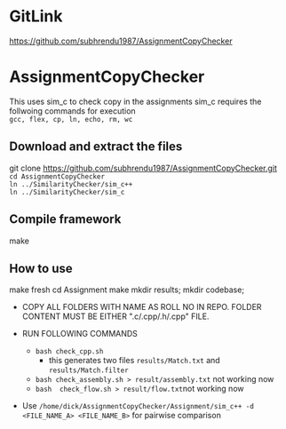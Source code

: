 # GitLink
https://github.com/subhrendu1987/AssignmentCopyChecker
# AssignmentCopyChecker
This uses sim_c to check copy in the assignments
sim_c requires the follwoing commands for execution</br >
`gcc, flex, cp, ln, echo, rm, wc`
## Download and extract the files
git clone https://github.com/subhrendu1987/AssignmentCopyChecker.git<br>
`cd AssignmentCopyChecker`<br>
`ln ../SimilarityChecker/sim_c++` <br>
`ln ../SimilarityChecker/sim_c` <br>
## Compile  framework
make

## How to use
make fresh
cd Assignment
make
mkdir results; mkdir codebase;

* COPY ALL FOLDERS WITH NAME AS ROLL NO IN REPO. FOLDER CONTENT MUST BE EITHER ".c/.cpp/.h/.cpp" FILE.

* RUN FOLLOWING COMMANDS <br>
	* `bash check_cpp.sh`<br>
		* this generates two files `results/Match.txt` and `results/Match.filter`<br>
	* `bash check_assembly.sh > result/assembly.txt` not working now <br>
	* `bash  check_flow.sh > result/flow.txt`not working now <br>
	
* Use `/home/dick/AssignmentCopyChecker/Assignment/sim_c++ -d <FILE_NAME_A> <FILE_NAME_B>` for pairwise comparison
